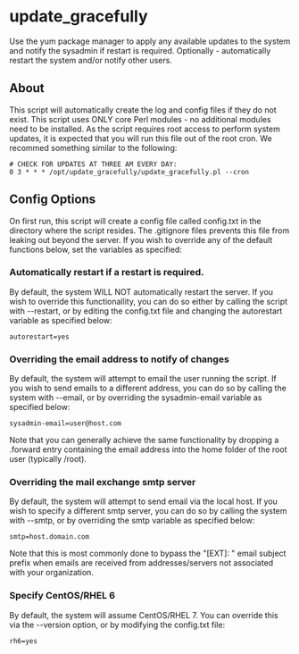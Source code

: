 # update_gracefully

Use the yum package manager to apply any available updates to the system and notify the sysadmin if restart is required.  Optionally - automatically restart the 
system and/or notify other users.

## About

This script will automatically create the log and config files if they do not exist.  This script uses ONLY core Perl modules - no additional modules need to be 
installed.  As the script requires root access to perform system updates, it is expected that you will run this file out of the root cron.  We recommed something 
similar to the following:

```
# CHECK FOR UPDATES AT THREE AM EVERY DAY:
0 3 * * * /opt/update_gracefully/update_gracefully.pl --cron
```

## Config Options

On first run, this script will create a config file called config.txt in the directory where the script resides.  The .gitignore files prevents this file from 
leaking out beyond the server.  If you wish to override any of the default functions below, set the variables as specified:

### Automatically restart if a restart is required.

By default, the system WILL NOT automatically restart the server.  If you wish to override this functionallity, you can do so either by calling the script with 
--restart, or by editing the config.txt file and changing the autorestart variable as specified below:

```
autorestart=yes
```

### Overriding the email address to notify of changes

By default, the system will attempt to email the user running the script.  If you wish to send emails to a 
different address, you can do so by calling the system with --email, or by overriding the sysadmin-email 
variable as specified below:

```
sysadmin-email=user@host.com
```

Note that you can generally achieve the same functionality by dropping a .forward entry containing the email address into the home folder of the root user 
(typically /root).

### Overriding the mail exchange smtp server 

By default, the system will attempt to send email via the local host.  If you wish to specify a different 
smtp server, you can do so by calling the system with --smtp, or by overriding the smtp variable as 
specified below:
```
smtp=host.domain.com
```

Note that this is most commonly done to bypass the "[EXT]: " email subject prefix when emails are received from 
addresses/servers not associated with your organization.

### Specify CentOS/RHEL 6

By default, the system will assume CentOS/RHEL 7.  You can override this via the --version option, or by modifying the config.txt file:
```
rh6=yes
```

